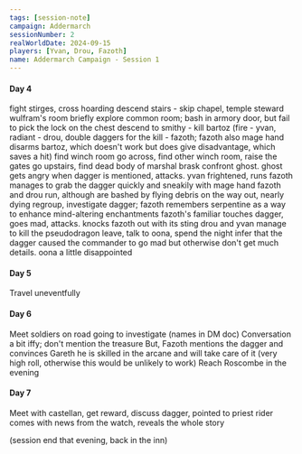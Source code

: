 ```yaml
---
tags: [session-note]
campaign: Addermarch
sessionNumber: 2
realWorldDate: 2024-09-15
players: [Yvan, Drou, Fazoth]
name: Addermarch Campaign - Session 1
---
```


#### Day 4
fight stirges, cross hoarding
descend stairs - skip chapel, temple steward wulfram's room
briefly explore common room; bash in armory door, but fail to pick the lock on the chest
descend to smithy - kill bartoz (fire - yvan, radiant - drou, double daggers for the kill - fazoth; fazoth also mage hand disarms bartoz, which doesn't work but does give disadvantage, which saves a hit)
find winch room
go across, find other winch room, raise the gates
go upstairs, find dead body of marshal brask
confront ghost. ghost gets angry when dagger is mentioned, attacks.
yvan frightened, runs
fazoth manages to grab the dagger quickly and sneakily with mage hand
fazoth and drou run, although are bashed by flying debris on the way out, nearly dying
regroup, investigate dagger; fazoth remembers serpentine as a way to enhance mind-altering enchantments
fazoth's familiar touches dagger, goes mad, attacks. knocks fazoth out with its sting
drou and yvan manage to kill the pseudodragon
leave, talk to oona, spend the night
infer that the dagger caused the commander to go mad but otherwise don't get much details. 
oona a little disappointed

#### Day 5
Travel uneventfully

#### Day 6
Meet soldiers on road going to investigate (names in DM doc)
Conversation a bit iffy; don't mention the treasure
But, Fazoth mentions the dagger and convinces Gareth he is skilled in the arcane and will take care of it (very high roll, otherwise this would be unlikely to work)
Reach Roscombe in the evening

#### Day 7
Meet with castellan, get reward, discuss dagger, pointed to priest
rider comes with news from the watch, reveals the whole story

(session end that evening, back in the inn)